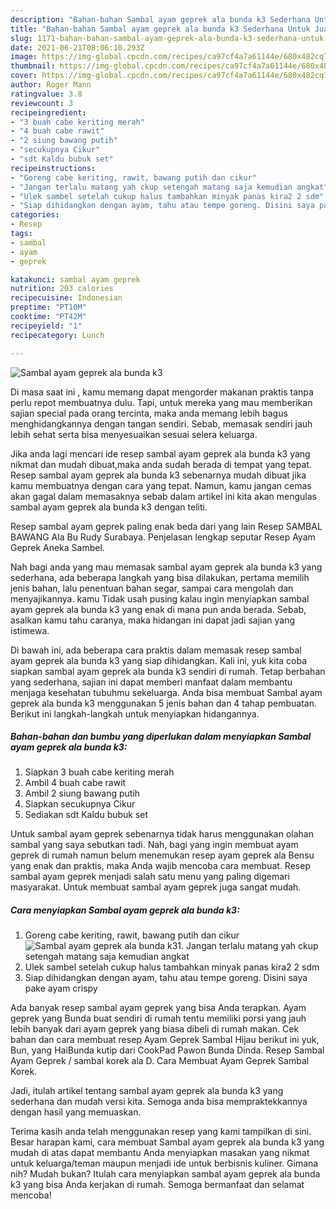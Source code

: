 ```yaml
---
description: "Bahan-bahan Sambal ayam geprek ala bunda k3 Sederhana Untuk Jualan"
title: "Bahan-bahan Sambal ayam geprek ala bunda k3 Sederhana Untuk Jualan"
slug: 1171-bahan-bahan-sambal-ayam-geprek-ala-bunda-k3-sederhana-untuk-jualan
date: 2021-06-21T08:06:10.293Z
image: https://img-global.cpcdn.com/recipes/ca97cf4a7a61144e/680x482cq70/sambal-ayam-geprek-ala-bunda-k3-foto-resep-utama.jpg
thumbnail: https://img-global.cpcdn.com/recipes/ca97cf4a7a61144e/680x482cq70/sambal-ayam-geprek-ala-bunda-k3-foto-resep-utama.jpg
cover: https://img-global.cpcdn.com/recipes/ca97cf4a7a61144e/680x482cq70/sambal-ayam-geprek-ala-bunda-k3-foto-resep-utama.jpg
author: Roger Mann
ratingvalue: 3.8
reviewcount: 3
recipeingredient:
- "3 buah cabe keriting merah"
- "4 buah cabe rawit"
- "2 siung bawang putih"
- "secukupnya Cikur"
- "sdt Kaldu bubuk set"
recipeinstructions:
- "Goreng cabe keriting, rawit, bawang putih dan cikur"
- "Jangan terlalu matang yah ckup setengah matang saja kemudian angkat"
- "Ulek sambel setelah cukup halus tambahkan minyak panas kira2 2 sdm"
- "Siap dihidangkan dengan ayam, tahu atau tempe goreng. Disini saya pake ayam crispy"
categories:
- Resep
tags:
- sambal
- ayam
- geprek

katakunci: sambal ayam geprek 
nutrition: 203 calories
recipecuisine: Indonesian
preptime: "PT10M"
cooktime: "PT42M"
recipeyield: "1"
recipecategory: Lunch

---
```



![Sambal ayam geprek ala bunda k3](https://img-global.cpcdn.com/recipes/ca97cf4a7a61144e/680x482cq70/sambal-ayam-geprek-ala-bunda-k3-foto-resep-utama.jpg)

Di masa  saat ini , kamu memang dapat mengorder makanan praktis tanpa perlu repot membuatnya dulu. Tapi, untuk mereka yang mau memberikan sajian special pada orang tercinta, maka anda memang lebih bagus menghidangkannya dengan tangan sendiri. Sebab, memasak sendiri jauh lebih sehat serta bisa menyesuaikan sesuai selera keluarga.

Jika anda lagi mencari ide resep sambal ayam geprek ala bunda k3 yang nikmat dan mudah dibuat,maka anda sudah berada di tempat yang tepat. Resep sambal ayam geprek ala bunda k3  sebenarnya mudah dibuat jika kamu membuatnya dengan cara yang tepat. Namun, kamu jangan cemas akan gagal dalam memasaknya 
sebab dalam artikel ini kita akan mengulas sambal ayam geprek ala bunda k3 dengan teliti.  

Resep sambal ayam geprek paling enak beda dari yang lain Resep SAMBAL BAWANG Ala Bu Rudy Surabaya. Penjelasan lengkap seputar Resep Ayam Geprek Aneka Sambel.

Nah bagi anda yang mau memasak sambal ayam geprek ala bunda k3 yang sederhana, ada beberapa langkah yang bisa dilakukan, pertama memilih jenis bahan, lalu penentuan bahan segar, sampai cara mengolah dan menyajikannya. kamu Tidak usah pusing kalau ingin menyiapkan sambal ayam geprek ala bunda k3 yang enak di mana pun anda berada. Sebab, asalkan kamu  tahu caranya, maka hidangan ini dapat jadi sajian yang istimewa.

Di bawah ini, ada beberapa cara praktis  dalam memasak resep sambal ayam geprek ala bunda k3 yang siap dihidangkan. Kali ini, yuk kita coba siapkan sambal ayam geprek ala bunda k3 sendiri di rumah. Tetap berbahan yang sederhana, sajian ini dapat memberi manfaat dalam membantu menjaga kesehatan tubuhmu sekeluarga. Anda bisa membuat Sambal ayam geprek ala bunda k3 menggunakan 5 jenis bahan dan 4 tahap pembuatan. Berikut ini langkah-langkah untuk menyiapkan hidangannya.

<!--inarticleads1-->

##### Bahan-bahan dan bumbu yang diperlukan dalam menyiapkan Sambal ayam geprek ala bunda k3:

1. Siapkan 3 buah cabe keriting merah
1. Ambil 4 buah cabe rawit
1. Ambil 2 siung bawang putih
1. Siapkan secukupnya Cikur
1. Sediakan sdt Kaldu bubuk set


Untuk sambal ayam geprek sebenarnya tidak harus menggunakan olahan sambal yang saya sebutkan tadi. Nah, bagi yang ingin membuat ayam geprek di rumah namun belum menemukan resep ayam geprek ala Bensu yang enak dan praktis, maka Anda wajib mencoba cara membuat. Resep sambal ayam geprek menjadi salah satu menu yang paling digemari masyarakat. Untuk membuat sambal ayam geprek juga sangat mudah. 

<!--inarticleads2-->

##### Cara menyiapkan Sambal ayam geprek ala bunda k3:

1. Goreng cabe keriting, rawit, bawang putih dan cikur
<img src="https://img-global.cpcdn.com/steps/b7c3da78f5141803/160x128cq70/sambal-ayam-geprek-ala-bunda-k3-langkah-memasak-1-foto.jpg" alt="Sambal ayam geprek ala bunda k3">1. Jangan terlalu matang yah ckup setengah matang saja kemudian angkat
1. Ulek sambel setelah cukup halus tambahkan minyak panas kira2 2 sdm
1. Siap dihidangkan dengan ayam, tahu atau tempe goreng. Disini saya pake ayam crispy


Ada banyak resep sambal ayam geprek yang bisa Anda terapkan. Ayam geprek yang Bunda buat sendiri di rumah tentu memiliki porsi yang jauh lebih banyak dari ayam geprek yang biasa dibeli di rumah makan. Cek bahan dan cara membuat resep Ayam Geprek Sambal Hijau berikut ini yuk, Bun, yang HaiBunda kutip dari CookPad Pawon Bunda Dinda. Resep Sambal Ayam Geprek / sambal korek ala D. Cara Membuat Ayam Geprek Sambal Korek. 

Jadi, itulah artikel tentang  sambal ayam geprek ala bunda k3  yang sederhana dan mudah versi kita. Semoga anda bisa mempraktekkannya dengan hasil yang memuaskan. 

Terima kasih anda telah menggunakan resep yang kami tampilkan di sini. Besar harapan kami, cara membuat  Sambal ayam geprek ala bunda k3 yang mudah di atas dapat membantu Anda menyiapkan masakan yang nikmat untuk keluarga/teman maupun menjadi ide untuk berbisnis kuliner. Gimana nih? Mudah bukan? Itulah cara menyiapkan sambal ayam geprek ala bunda k3 yang bisa Anda kerjakan di rumah. Semoga bermanfaat dan selamat mencoba!

